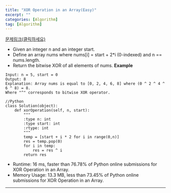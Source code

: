 ```yaml
---
title: "XOR Operation in an Array(Easy)"
excerpt: ""
categories: [Algorithm]
tag: [Algorithm]
---
```

[문제링크(클릭하세요)](https://leetcode.com/problems/maximum-gap/)
+ Given an integer n and an integer start.
+ Define an array nums where nums[i] = start + 2*i (0-indexed) and n == nums.length.
+ Return the bitwise XOR of all elements of nums.
**Example**

```
Input: n = 5, start = 0
Output: 8
Explanation: Array nums is equal to [0, 2, 4, 6, 8] where (0 ^ 2 ^ 4 ^ 6 ^ 8) = 8.
Where "^" corresponds to bitwise XOR operator.
```

```
//Python
class Solution(object):
    def xorOperation(self, n, start):
        """
        :type n: int
        :type start: int
        :rtype: int
        """
        temp = [start + i * 2 for i in range(0,n)]
        res = temp.pop(0)
        for i in temp:
            res = res ^ i
        return res
```
+ Runtime: 16 ms, faster than 76.78% of Python online submissions for XOR Operation in an Array.
+ Memory Usage: 13.3 MB, less than 73.45% of Python online submissions for XOR Operation in an Array.

---